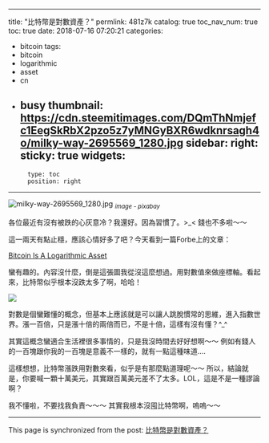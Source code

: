 
---
title: "比特幣是對數資產？"
permlink: 481z7k
catalog: true
toc_nav_num: true
toc: true
date: 2018-07-16 07:20:21
categories:
- bitcoin
tags:
- bitcoin
- logarithmic
- asset
- cn
- busy
thumbnail: https://cdn.steemitimages.com/DQmThNmjefc1EegSkRbX2pzo5z7yMNGyBXR6wdknrsagh4o/milky-way-2695569_1280.jpg
sidebar:
    right:
        sticky: true
widgets:
    -
        type: toc
        position: right
---


![milky-way-2695569_1280.jpg](https://cdn.steemitimages.com/DQmThNmjefc1EegSkRbX2pzo5z7yMNGyBXR6wdknrsagh4o/milky-way-2695569_1280.jpg)
<sub>*image - pixabay*</sub>

各位最近有沒有被跌的心灰意冷？我還好。因為習慣了。>_<  錢也不多啦～～ 

這一兩天有點止穩，應該心情好多了吧？今天看到一篇Forbe上的文章：

[Bitcoin Is A Logarithmic Asset](https://www.forbes.com/sites/investor/2018/07/13/bitcoin-is-a-logarithmic-asset/#7578a71e7f54)

蠻有趣的。內容沒什麼，倒是這張圖我從沒這麼想過。用對數值來做座標軸。看起來，比特幣似乎根本沒跌太多了啊，哈哈！

![](https://thumbor.forbes.com/thumbor/960x0/https%3A%2F%2Fblogs-images.forbes.com%2Finvestor%2Ffiles%2F2018%2F07%2Fbtcusd13.jpg)

對數是個蠻難懂的概念，但基本上應該就是可以讓人跳脫慣常的思維，進入指數世界。漲一百倍，只是漲十倍的兩倍而已，不是十倍，這樣有沒有懂？^_^

其實這概念蠻適合生活裡很多事情的，只是我沒時間去好好想啊～～ 例如有錢人的一百塊跟你我的一百塊是意義不一樣的，就有一點這種味道.... 

這樣想想，比特幣漲跌用對數來看，似乎是有那麼點道理呢～～ 所以，結論就是，你要喊一顆十萬美元，其實跟百萬美元差不了太多。LOL，這是不是一種謬論啊？

我不懂啦，不要找我負責～～～ 其實我根本沒囤比特幣啊，嗚嗚～～


- - -

This page is synchronized from the post: [比特幣是對數資產？](https://steemit.com/@deanliu/481z7k)
